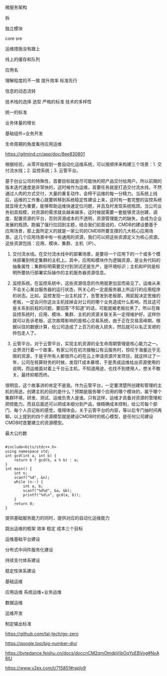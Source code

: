 


微服务架构

拆

独立模块

core sre



运维措施没有跟上

线上的缓存和队列

应用名

理解程度的不一致  提升效率 标准先行


信息的动态流转



技术栈的选择 选型 严格的标准 技术的多样性

统一的标准

业务体量的增长

基础组件+业务开发


生命周期的角度看待应用运维


https://gitmind.cn/app/doc/8ee830801




根据经验，从零开始规划一套自动化运维系统，可以按顺序来构建三个场景：1. 交付流水线；2. 监控系统；3. 云管平台。

基于创业公司的特殊性，首要目标就是尽可能快的把产品交付给用户。所以前期的版本迭代速度是非常快的，这时候作为运维，首要任务就是打造交付流水线，不然通过人肉的方式交付，大量的重复动作，会榨干运维的每一分精力。当系统上线后，运维的工作重心就要转移到系统稳定性建设上来，这时有一套完整的监控系统就显得尤为重要，能够帮助运维快速定位问题，并且及时发现系统瓶颈。当公司业务初具规模，对资源的需求就会越来越多，这时候就需要一套能够灵活创建、调度、配置资源的平台，否则资源成本的不透明，资源管理能力的缺失，会成为企业发展的瓶颈。跑偏了强行拉回到主题，结合我们前面说的，CMDB的建设要基于应用场景，那上面所定义的就是一家公司的CMDB所要支撑的几大核心应用场景。这几个应用场景中有一些通用的资源，我们可以把这些资源定义为核心资源。这些资源包括：应用、模块、集群、主机（IP）。

1. 交付流水线。在交付流水线中的部署场景，是要将一个应用下的一个或多个模块部署到特定集群的主机上。其中，应用和模块作为逻辑资源，是业务代码的抽象属性；集群标明需要交付到测试还是生产，是环境标识；主机和IP则是标明所要执行部署实际操作的主机服务器资源信息。

2. 监控系统。在监控系统中，这些资源信息的作用就更加显而易见了。运维从来不会关心某台服务器的运行状态，所关心的一定是服务器上所运行的应用程序的状态。比如，监控发现一台主机挂了，告警发到老板那，用屁股决定思维的老板，一定会问你这台主机挂掉会对公司的哪个业务造成什么影响。而且这可是关系到前程的问题，要回答“不知道”的话，可能就被老板拉黑了。所以在做监控系统时，应用、模块、集群、主机的资源关联关系一定得维护好。这样你就可以告诉老板，这次故障影响的是核心交易系统，由于正在交易高峰期，根据以往的数据计算，给公司造成了上百万的收入损失，然后就可以名正言顺的拎包走人了。

3. 云管平台。对于云管平台，实现主机资源的全生命周期管理是核心能力之一。业界流行着一个故事，有家公司在初次接触公有云服务时，惊叹于海量近乎无限的资源，于是乎所有人都很开心的在云上申请资源开发项目，就这样过了一年，公司在核算财务的时候，发现IT成本暴增，于是责成运维给出资源使用的说明，而运维面对着上千台云主机，不知道用途，也找不到使用人，想关不敢关，最终抑郁而终。

很明显，这个故事讲的肯定不是我。作为云管平台，一定要清楚所创建和管理的主机的用途。创建主机的目的是什么？预期是服务哪个应用的哪个模块的，属于哪个集群环境，研发、测试、运维负责人是谁。只有这样，运维才具备对资源的管理和把控能力。而且后面还可以把成本细分到产品，做精确成本控制，给公司每个部门、每个人员记账的感觉，值得体会。关于云管平台的内容，等以后专门抽时间再聊。以上提到的四个资源模型就是建设CMDB时的核心模型，是任何公司建设CMDB时首要建立的资源模型。


最大公约数

```

#include<bits/stdc++.h>
using namespace std;
int gcd(int a, int b) {
    return b ? gcd(b, a % b) : a;
}
int main() {
    int n;
    scanf("%d", &n);
    while (n--) {
        int a, b;
        scanf("%d%d", &a, &b);
        printf("%d\n", gcd(a, b));
    }
    return 0;
}
```



提供基础服务能力的同时，提供对应的自动化运维能力

跳出运维的框架  效率 稳定 成本三个目标


运维基础平台建设

分布式中间件服务化建设

持续支付体系建设

稳定性体系建设


基础运维

应用运维 系统运维+业务运维

数据运维

运维开发


制定输出标准


https://github.com/tal-tech/go-zero



https://qoogle.top/big-number-div/



https://bytedance.feishu.cn/docs/doccnCM2qmOtndpVjbOqYoEBVog#NxA6lU


https://www.v2ex.com/t/715851#reply9

